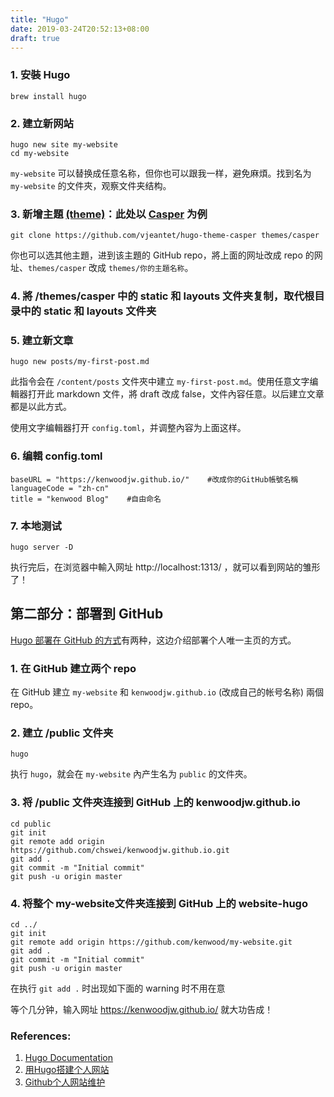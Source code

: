 ```yaml
---
title: "Hugo"
date: 2019-03-24T20:52:13+08:00
draft: true
---
```



### 1. 安裝 Hugo

```
brew install hugo
```

### 2. 建立新网站

```
hugo new site my-website
cd my-website
```

`my-website` 可以替换成任意名称，但你也可以跟我一样，避免麻煩。找到名为 `my-website` 的文件夾，观察文件夹结构。

### 3. 新增主題 [(theme)](https://themes.gohugo.io)：此处以 [Casper](https://themes.gohugo.io/casper/) 为例

```
git clone https://github.com/vjeantet/hugo-theme-casper themes/casper
```

你也可以选其他主題，进到该主題的 GitHub repo，將上面的网址改成 repo 的网址、`themes/casper` 改成 `themes/你的主題名称`。

### 4. 將 /themes/casper 中的 static 和 layouts 文件夹复制，取代根目录中的 static 和 layouts 文件夹

### 5. 建立新文章

```
hugo new posts/my-first-post.md
```

此指令会在 `/content/posts` 文件夾中建立 `my-first-post.md`。使用任意文字编輯器打开此 markdown 文件，將 draft 改成 false，文件內容任意。以后建立文章都是以此方式。

使用文字编輯器打开 `config.toml`，并调整內容为上面这样。

### 6. 编輯 config.toml

```
baseURL = "https://kenwoodjw.github.io/"    #改成你的GitHub帳號名稱
languageCode = "zh-cn"
title = "kenwood Blog"    #自由命名
```

### 7. 本地测试

```
hugo server -D
```

执行完后，在浏览器中輸入网址 http://localhost:1313/ ，就可以看到网站的雏形了！

## 第二部分：部署到 GitHub

[Hugo 部署在 GitHub 的方式](https://gohugo.io/hosting-and-deployment/hosting-on-github/)有两种，这边介绍部署个人唯一主页的方式。

### 1. 在 GitHub 建立两个 repo

在 GitHub 建立 `my-website` 和 `kenwoodjw.github.io` (改成自己的帐号名称) 兩個 repo。

### 2. 建立 /public 文件夹

```
hugo
```

执行 `hugo`，就会在 `my-website` 內产生名为 `public` 的文件夾。

### 3. 将 /public 文件夾连接到 GitHub 上的 kenwoodjw.github.io

```
cd public
git init
git remote add origin https://github.com/chswei/kenwoodjw.github.io.git
git add .
git commit -m "Initial commit"
git push -u origin master
```

### 4. 将整个 my-website文件夹连接到 GitHub 上的 website-hugo

```
cd ../
git init
git remote add origin https://github.com/kenwood/my-website.git
git add .
git commit -m "Initial commit"
git push -u origin master
```

在执行 `git add .` 时出现如下面的 warning 时不用在意



等个几分钟，输入网址 https://kenwoodjw.github.io/ 就大功告成！



### References:

1. [Hugo Documentation](https://gohugo.io/documentation/)
2. [用Hugo搭建个人网站](https://brent-li.github.io/post/build-personal-site-with-hugo/)
3. [Github个人网站维护](https://chengjunwang.com/note/note_archive/2016-08-03-github/)
